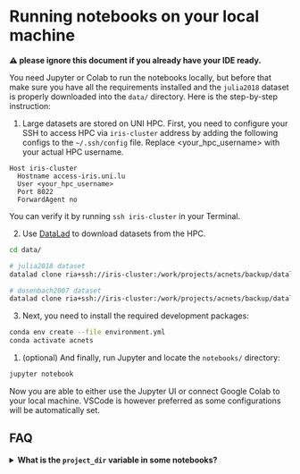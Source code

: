 # Running notebooks on your local machine

**:warning: please ignore this document if you already have your IDE ready.**


You need Jupyter or Colab to run the notebooks locally, but before that make sure you have all the requirements installed and the `julia2018` dataset is properly downloaded into the `data/` directory. Here is the step-by-step instruction:

1. Large datasets are stored on UNI HPC. First, you need to configure your SSH to access HPC via `iris-cluster` address by adding the following configs to the `~/.ssh/config` file. Replace <your_hpc_username> with your actual HPC username.

```ssh-config
Host iris-cluster
  Hostname access-iris.uni.lu
  User <your_hpc_username>
  Port 8022
  ForwardAgent no
```

You can verify it by running `ssh iris-cluster` in your Terminal.

2. Use [DataLad](https://www.datalad.org/get_datalad.html) to download datasets from the HPC.

```bash
cd data/

# julia2018 dataset
datalad clone ria+ssh://iris-cluster:/work/projects/acnets/backup/datalad_riastore#~julia2018

# dosenbach2007 dataset
datalad clone ria+ssh://iris-cluster:/work/projects/acnets/backup/datalad_riastore#~dosenbach2007
```

3. Next, you need to install the required development packages:

```bash
conda env create --file environment.yml
conda activate acnets
```

1. (optional) And finally, run Jupyter and locate the `notebooks/` directory:

```bash
jupyter notebook
```

Now you are able to either use the Jupyter UI or connect Google Colab to your local machine. VSCode is however preferred as some configurations will be automatically set.


## FAQ

<details>

<summary>
<b>What is the <code>project_dir</code> variable in some notebooks?</b>
</summary>

It is used to access datasets and store outputs in appropriate places.

`project_dir` is a relative path from the current working directory (i.e., `pwd`) referring to the project root folder. The reason for this variable is that different tools run notebooks in different working directories: some run the notebooks in the project directory, and some other run them in the notebook folder.


You can get rid of this relative variable by configuring jupyter to start in the project root. For example, add the following config to your Visual Studio Code workspace settings (`.vscode/settings.json` file in your workspace):

```json
"jupyter.notebookFileRoot": "${workspaceFolder}"
```

Then it's always safe to remove `project_dir` or set it to `'.'` in any notebooks.
</details>
